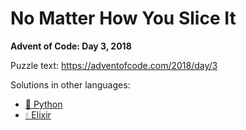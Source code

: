 # No Matter How You Slice It

**Advent of Code: Day 3, 2018**

Puzzle text: <https://adventofcode.com/2018/day/3>

Solutions in other languages:

- [🐍 Python](../../../../python/2018/03_no_matter_how_you_slice_it)
- [💧 Elixir](../../../../elixir/lib/2018/03_no_matter_how_you_slice_it)

